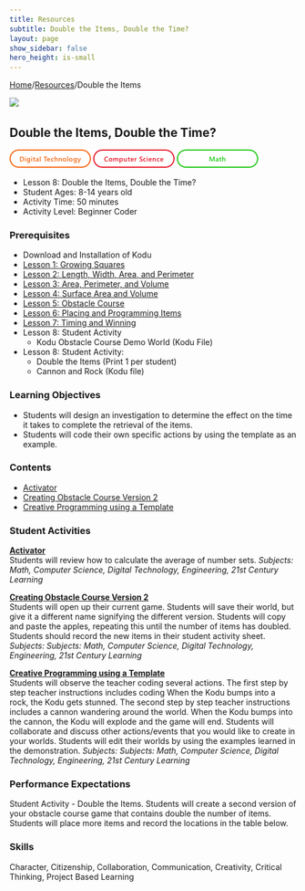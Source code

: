 ```yaml
---
title: Resources
subtitle: Double the Items, Double the Time?
layout: page
show_sidebar: false
hero_height: is-small
---
```


[Home](..)/[Resources](.)/Double the Items

[![](https://www.kodugamelab.com/API/Thumbnail?world=fijyJwpOfU24ijooYta7yA==)](https://worlds.kodugamelab.com/world/fijyJwpOfU24ijooYta7yA==)

## Double the Items, Double the Time?
![Digital Technology](dt.png) ![Computer Science](cs.png) ![Math](m.png)

* Lesson 8: Double the Items, Double the Time?
* Student Ages: 8-14 years old
* Activity Time: 50 minutes 
* Activity Level: Beginner Coder

### Prerequisites
* Download and Installation of Kodu
* [Lesson 1: Growing Squares](growing_squares)
* [Lesson 2: Length, Width, Area, and Perimeter](length_width_area_and_perimeter)
* [Lesson 3: Area, Perimeter, and Volume](area_perimeter_and_volume)
* [Lesson 4: Surface Area and Volume](surface_area_and_volume)  
* [Lesson 5: Obstacle Course](obstacle_course)
* [Lesson 6: Placing and Programming Items](placing_and_programming_items)
* [Lesson 7: Timing and Winning](timing_and_winning)
* Lesson 8: Student Activity
  * Kodu Obstacle Course Demo World (Kodu File)
* Lesson 8: Student Activity:
  * Double the Items (Print 1 per student)
  * Cannon and Rock (Kodu file)

### Learning Objectives
* Students will design an investigation to determine the effect on the time it takes to complete the retrieval of the items.
* Students will code their own specific actions by using the template as an example.

### Contents
* [Activator](#activator)
* [Creating Obstacle Course Version 2](#creating)
* [Creative Programming using a Template](#programming)

### Student Activities
<a name="activator"></a>
[**Activator**](6_Kodu_Curriculum_Math_Module.pdf#page=51)<br>
Students will review how to calculate the average of number sets.
*Subjects: Math, Computer Science, Digital Technology, Engineering, 21st Century Learning*

<a name="creating"></a>
[**Creating Obstacle Course Version 2**](6_Kodu_Curriculum_Math_Module.pdf#page=52)<br>
Students will open up their current game. Students will save their world, but give it a different name signifying the different version. Students will copy and paste the apples, repeating this until the number of items has doubled. Students should record the new items in their student activity sheet.
*Subjects: Subjects: Math, Computer Science, Digital Technology, Engineering, 21st Century Learning*

<a name="creating"></a>
[**Creative Programming using a Template**](6_Kodu_Curriculum_Math_Module.pdf#page=52)<br>
Students will observe the teacher coding several actions. The first step by step teacher instructions includes coding When the Kodu bumps into a rock, the Kodu gets stunned. The second step by step teacher instructions includes a cannon wandering around the world. When the Kodu bumps into the cannon, the Kodu will explode and the game will end. Students will collaborate and discuss other actions/events that you would like to create in your worlds. Students will edit their worlds by using the examples learned in the demonstration.
*Subjects: Subjects: Math, Computer Science, Digital Technology, Engineering, 21st Century Learning*

### Performance Expectations
Student Activity - Double the Items. Students will create a second version of your obstacle course game that contains double the number of items. Students will place more items and record the locations in the table below.

### Skills
Character,
Citizenship,
Collaboration,
Communication,
Creativity,
Critical Thinking,
Project Based Learning